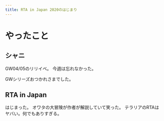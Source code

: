 ```yaml
---
title: RTA in Japan 2020のはじまり
---
```


# やったこと

## シャニ

GW04/05のリリイベ。
今週は忘れなかった。

GWシリーズおつかれさまでした。

## RTA in Japan

はじまった。
オワタの大冒険が作者が解説していて笑った。
テラリアのRTAはヤバい。何でもありすぎる。
